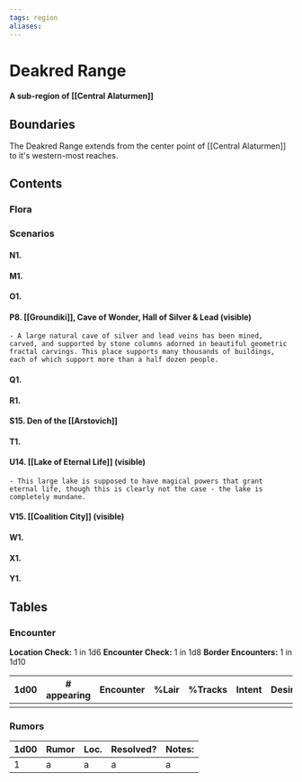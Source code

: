 ```yaml
---
tags: region
aliases:
---
```

# Deakred Range
#### A sub-region of [[Central Alaturmen]]
## Boundaries
The Deakred Range extends from the center point of [[Central Alaturmen]] to it's western-most reaches.

## Contents
### Flora
### Scenarios
#### N1.
#### M1.
#### O1.
#### P8. [[Groundiki]], Cave of Wonder, Hall of Silver & Lead (visible)
	- A large natural cave of silver and lead veins has been mined, carved, and supported by stone columns adorned in beautiful geometric fractal carvings. This place supports many thousands of buildings, each of which support more than a half dozen people.
#### Q1.
#### R1.
#### S15. Den of the [[Arstovich]]
#### T1.
#### U14. [[Lake of Eternal Life]] (visible)
	- This large lake is supposed to have magical powers that grant eternal life, though this is clearly not the case - the lake is completely mundane.
#### V15. [[Coalition City]] (visible)
#### W1.
#### X1.
#### Y1.


## Tables
### Encounter
**Location Check:** 1 in 1d6
**Encounter Check:** 1 in 1d8
**Border Encounters:** 1 in 1d10


| 1d00 | # appearing | Encounter | %Lair | %Tracks | Intent | Desire |
| ---- | ----------- | --------- | ----- | ------- | ------ | ------ |
|      |             |           |       |         |        |        |

### Rumors
| 1d00 | Rumor | Loc. | Resolved? | Notes: |
|------|-------|------|-----------|--------|
| 1    | a     | a    | a         | a      |